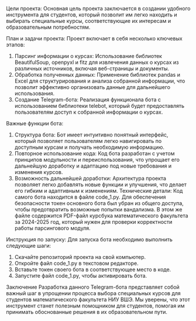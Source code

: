 Цели проекта:
Основная цель проекта заключается в создании удобного инструмента для студентов, который позволит им легко находить и выбирать специальные курсы, соответствующие их интересам и образовательным потребностям.

План и задачи проекта:
Проект включает в себя несколько ключевых этапов:

1. Парсинг информации о курсах:
Использование библиотек BeautifulSoup, openpyxl и fitz для извлечения данных о курсах из различных источников, включая веб-страницы и документы.
2. Обработка полученных данных:
Применение библиотек pandas и Excel для структурирования и анализа собранной информации, что позволит эффективно организовать данные для дальнейшего использования.
3. Создание Telegram-бота:
Реализация функционала бота с использованием библиотеки telebot, который будет предоставлять пользователям доступ к собранной информации о курсах.

Важные функции бота:
1. Структура бота:
Бот имеет интуитивно понятный интерфейс, который позволяет пользователям легко навигировать по доступным курсам и получать необходимую информацию.
2. Повторное использование кода:
Код бота разработан с учетом принципов модульности и переиспользования, что упрощает его дальнейшую доработку и адаптацию под новые требования и изменения курсов.
3. Возможность дальнейшей доработки:
Архитектура проекта позволяет легко добавлять новые функции и улучшения, что делает его гибким и адаптивным к изменениям.
Технические детали:
Код самого бота находится в файле code_1.py. Для обеспечения безопасности токен основного бота был убран из общего доступа, чтобы предотвратить возможные попытки вандализма. В этом же файле содержится PDF-файл курсбука математического факультета за 2024-2025 год, который нужен для проверки корректности работы парсингового модуля.

Инструкция по запуску:
Для запуска бота необходимо выполнить следующие шаги:

1. Скачайте репозиторий проекта на свой компьютер.
2. Откройте файл code_1.py в текстовом редакторе.
3. Вставьте токен своего бота в соответствующее место в коде.
4. Запустите файл code_1.py, чтобы активировать бота.
   
Заключение
Разработка данного Telegram-бота представляет собой важный шаг в упрощении процесса выбора специальных курсов для студентов математического факультета НИУ ВШЭ. Мы уверены, что этот инструмент станет полезным помощником для студентов, помогая им принимать обоснованные решения в их образовательном пути.
